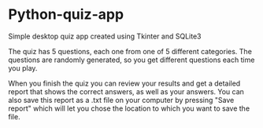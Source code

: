 # Python-quiz-app

Simple desktop quiz app created using Tkinter and SQLite3

The quiz has 5 questions, each one from one of 5 different categories. The questions are randomly generated, so you get different questions each time you play.

When you finish the quiz you can review your results and get a detailed report that shows the correct answers, as well as your answers.
You can also save this report as a .txt file on your computer by pressing "Save report" which will let you chose the location to which you want to save the file.
